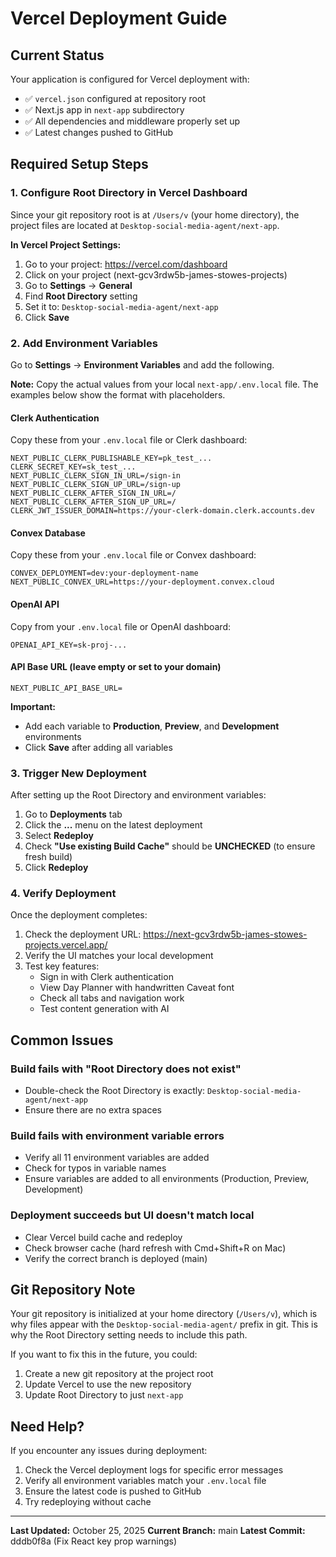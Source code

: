 # Vercel Deployment Guide

## Current Status
Your application is configured for Vercel deployment with:
- ✅ `vercel.json` configured at repository root
- ✅ Next.js app in `next-app` subdirectory
- ✅ All dependencies and middleware properly set up
- ✅ Latest changes pushed to GitHub

## Required Setup Steps

### 1. Configure Root Directory in Vercel Dashboard

Since your git repository root is at `/Users/v` (your home directory), the project files are located at `Desktop-social-media-agent/next-app`.

**In Vercel Project Settings:**
1. Go to your project: https://vercel.com/dashboard
2. Click on your project (next-gcv3rdw5b-james-stowes-projects)
3. Go to **Settings** → **General**
4. Find **Root Directory** setting
5. Set it to: `Desktop-social-media-agent/next-app`
6. Click **Save**

### 2. Add Environment Variables

Go to **Settings** → **Environment Variables** and add the following.

**Note:** Copy the actual values from your local `next-app/.env.local` file. The examples below show the format with placeholders.

#### Clerk Authentication
Copy these from your `.env.local` file or Clerk dashboard:
```
NEXT_PUBLIC_CLERK_PUBLISHABLE_KEY=pk_test_...
CLERK_SECRET_KEY=sk_test_...
NEXT_PUBLIC_CLERK_SIGN_IN_URL=/sign-in
NEXT_PUBLIC_CLERK_SIGN_UP_URL=/sign-up
NEXT_PUBLIC_CLERK_AFTER_SIGN_IN_URL=/
NEXT_PUBLIC_CLERK_AFTER_SIGN_UP_URL=/
CLERK_JWT_ISSUER_DOMAIN=https://your-clerk-domain.clerk.accounts.dev
```

#### Convex Database
Copy these from your `.env.local` file or Convex dashboard:
```
CONVEX_DEPLOYMENT=dev:your-deployment-name
NEXT_PUBLIC_CONVEX_URL=https://your-deployment.convex.cloud
```

#### OpenAI API
Copy from your `.env.local` file or OpenAI dashboard:
```
OPENAI_API_KEY=sk-proj-...
```

#### API Base URL (leave empty or set to your domain)
```
NEXT_PUBLIC_API_BASE_URL=
```

**Important:**
- Add each variable to **Production**, **Preview**, and **Development** environments
- Click **Save** after adding all variables

### 3. Trigger New Deployment

After setting up the Root Directory and environment variables:

1. Go to **Deployments** tab
2. Click the **...** menu on the latest deployment
3. Select **Redeploy**
4. Check **"Use existing Build Cache"** should be **UNCHECKED** (to ensure fresh build)
5. Click **Redeploy**

### 4. Verify Deployment

Once the deployment completes:
1. Check the deployment URL: https://next-gcv3rdw5b-james-stowes-projects.vercel.app/
2. Verify the UI matches your local development
3. Test key features:
   - Sign in with Clerk authentication
   - View Day Planner with handwritten Caveat font
   - Check all tabs and navigation work
   - Test content generation with AI

## Common Issues

### Build fails with "Root Directory does not exist"
- Double-check the Root Directory is exactly: `Desktop-social-media-agent/next-app`
- Ensure there are no extra spaces

### Build fails with environment variable errors
- Verify all 11 environment variables are added
- Check for typos in variable names
- Ensure variables are added to all environments (Production, Preview, Development)

### Deployment succeeds but UI doesn't match local
- Clear Vercel build cache and redeploy
- Check browser cache (hard refresh with Cmd+Shift+R on Mac)
- Verify the correct branch is deployed (main)

## Git Repository Note

Your git repository is initialized at your home directory (`/Users/v`), which is why files appear with the `Desktop-social-media-agent/` prefix in git. This is why the Root Directory setting needs to include this path.

If you want to fix this in the future, you could:
1. Create a new git repository at the project root
2. Update Vercel to use the new repository
3. Update Root Directory to just `next-app`

## Need Help?

If you encounter any issues during deployment:
1. Check the Vercel deployment logs for specific error messages
2. Verify all environment variables match your `.env.local` file
3. Ensure the latest code is pushed to GitHub
4. Try redeploying without cache

---

**Last Updated:** October 25, 2025
**Current Branch:** main
**Latest Commit:** dddb0f8a (Fix React key prop warnings)
